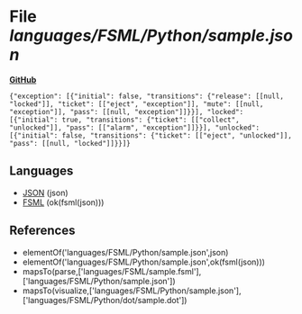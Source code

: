 # File _languages/FSML/Python/sample.json_
**[GitHub](https://github.com/softlang/yas/blob/master/languages/FSML/Python/sample.json)**
```
{"exception": [{"initial": false, "transitions": {"release": [[null, "locked"]], "ticket": [["eject", "exception"]], "mute": [[null, "exception"]], "pass": [[null, "exception"]]}}], "locked": [{"initial": true, "transitions": {"ticket": [["collect", "unlocked"]], "pass": [["alarm", "exception"]]}}], "unlocked": [{"initial": false, "transitions": {"ticket": [["eject", "unlocked"]], "pass": [[null, "locked"]]}}]}
```

## Languages
* [JSON](../languages/JSON.md) (json)
* [FSML](../languages/FSML.md) (ok(fsml(json)))

## References
* elementOf('languages/FSML/Python/sample.json',json)
* elementOf('languages/FSML/Python/sample.json',ok(fsml(json)))
* mapsTo(parse,['languages/FSML/sample.fsml'],['languages/FSML/Python/sample.json'])
* mapsTo(visualize,['languages/FSML/Python/sample.json'],['languages/FSML/Python/dot/sample.dot'])
